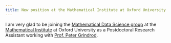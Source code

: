 ```yaml
---
title: New position at the Mathematical Institute at Oxford University 
---
```


I am very glad to be joining the [Mathematical Data Science group](https://www.maths.ox.ac.uk/groups/data-science) at the [Mathematical Institute](https://www.maths.ox.ac.uk/) at Oxford University as a Postdoctoral Research Assistant working with [Prof. Peter Grindrod](https://www.maths.ox.ac.uk/people/peter.grindrod).



